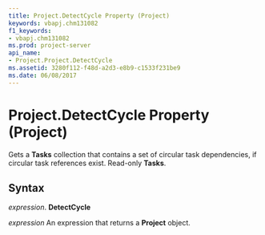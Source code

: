 ```yaml
---
title: Project.DetectCycle Property (Project)
keywords: vbapj.chm131082
f1_keywords:
- vbapj.chm131082
ms.prod: project-server
api_name:
- Project.Project.DetectCycle
ms.assetid: 3280f112-f48d-a2d3-e8b9-c1533f231be9
ms.date: 06/08/2017
---
```



# Project.DetectCycle Property (Project)

Gets a  **Tasks** collection that contains a set of circular task dependencies, if circular task references exist. Read-only **Tasks**.


## Syntax

 _expression_. **DetectCycle**

 _expression_ An expression that returns a **Project** object.


